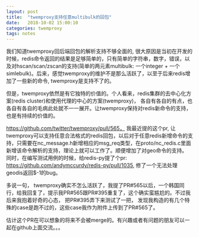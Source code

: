 ```yaml
---
layout: post
title:  "twemproxy支持任意multibulk的回包"
date:   2018-10-02 15:00:10
categories: twemproxy 
tags: notes
---
```


我们知道twemproxy回后端回包的解析支持不够全面的, 很大原因是当初在开发的时候，redis命令返回的结果是足够简单的，只有简单的字符串，数字，错误，以及对hscan/scan/zscan的支持(简单的两元素multibulk: 一个integer + 一个simlebulk)。后来，感觉twemproxy的维护不是那么活跃了，以至于后来redis增加了一些新的命令, twemproxy是支持不了的。

但是，twemproxy依然是有它独特的价值的。个人看来，redis集群的去中心化方案(redis cluster)和使用代理的中心的方案(twemproxy)， 各自有各自的有点，也各自有各自的毛病此处就不一一展开。让twemproxy保持对redis新命令的支持，也是有持续的价值的。

https://github.com/twitter/twemproxy/pull/565， 我最近提的这个pr, 让twemproxy可以支持任意合法格式的redis回包，以后对于任意redis新增命令的支持，只需要在nc\_message.h新增相应的msg\_req类型，在proto/nc\_redis.c里面新增该命令解析的支持，理论上就可以工作了。顺便增加了对geo命令的支持。 同时，在编写测试用例的时候，给redis-py提了个pr: https://github.com/andymccurdy/redis-py/pull/1035, 修了一个无法处理geodis返回$-1的bug。

多说一句， twemproxy确实不怎么活跃了，我提了PR#565以后，一个韩国同行，给我回复了，提示我PR#565跟PR#395重复了，这个确实蛮尴尬的。不过我后来我抱着好奇的心态， 把PR#395弄下来测试了一把， 发现我构造的有几个特殊的case是跑不过的，这些case我作为附件上传到了PR#565了。

估计这个PR在可以想象的将来不会被merge的。有兴趣或者有问题的朋友可以一起在github上面交流。。。

